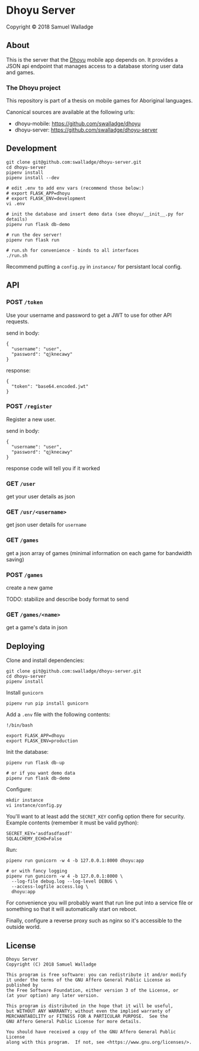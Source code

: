
# Dhoyu Server

Copyright © 2018 Samuel Walladge


## About

This is the server that the [Dhoyu](https://github.com/swalladge/dhoyu-mobile)
mobile app depends on.  It provides a JSON api endpoint that manages access to a
database storing user data and games.

### The Dhoyu project

This repository is part of a thesis on mobile games for Aboriginal languages.

Canonical sources are available at the following urls:

- dhoyu-mobile: <https://github.com/swalladge/dhoyu>
- dhoyu-server: <https://github.com/swalladge/dhoyu-server>


## Development

```
git clone git@github.com:swalladge/dhoyu-server.git
cd dhoyu-server
pipenv install
pipenv install --dev

# edit .env to add env vars (recommend those below:)
# export FLASK_APP=dhoyu
# export FLASK_ENV=development
vi .env

# init the database and insert demo data (see dhoyu/__init__.py for details)
pipenv run flask db-demo

# run the dev server!
pipenv run flask run

# run.sh for convenience - binds to all interfaces
./run.sh
```

Recommend putting a `config.py` in `instance/` for persistant local config.


## API

### POST `/token`

Use your username and password to get a JWT to use for other API requests.


send in body:

```
{
  "username": "user",
  "password": "qjknecawy"
}
```

response:

```
{
  "token": "base64.encoded.jwt"
}
```

### POST `/register`

Register a new user.

send in body:

```
{
  "username": "user",
  "password": "qjknecawy"
}
```

response code will tell you if it worked


### GET `/user`

get your user details as json


### GET `/usr/<username>`

get json user details for `username`


### GET `/games`

get a json array of games (minimal information on each game for bandwidth
saving)


### POST `/games`

create a new game

TODO: stabilize and describe body format to send


### GET `/games/<name>`

get a game's data in json



## Deploying

Clone and install dependencies:

```
git clone git@github.com:swalladge/dhoyu-server.git
cd dhoyu-server
pipenv install
```

Install `gunicorn`

```
pipenv run pip install gunicorn
```

Add a `.env` file with the following contents:

```
!/bin/bash

export FLASK_APP=dhoyu
export FLASK_ENV=production
```

Init the database:

```
pipenv run flask db-up

# or if you want demo data
pipenv run flask db-demo
```


Configure:

```
mkdir instance
vi instance/config.py
```

You'll want to at least add the `SECRET_KEY` config option there for security.
Example contents (remember it must be valid python):

```
SECRET_KEY='asdfasdfasdf'
SQLALCHEMY_ECHO=False
```

Run:

```
pipenv run gunicorn -w 4 -b 127.0.0.1:8000 dhoyu:app

# or with fancy logging
pipenv run gunicorn -w 4 -b 127.0.0.1:8000 \
  --log-file debug.log --log-level DEBUG \
  --access-logfile access.log \
  dhoyu:app
```

For convenience you will probably want that run line put into a service file or
something so that it will automatically start on reboot.

Finally, configure a reverse proxy such as nginx so it's accessible to the
outside world.



## License

    Dhoyu Server
    Copyright (C) 2018 Samuel Walladge

    This program is free software: you can redistribute it and/or modify
    it under the terms of the GNU Affero General Public License as published by
    the Free Software Foundation, either version 3 of the License, or
    (at your option) any later version.

    This program is distributed in the hope that it will be useful,
    but WITHOUT ANY WARRANTY; without even the implied warranty of
    MERCHANTABILITY or FITNESS FOR A PARTICULAR PURPOSE.  See the
    GNU Affero General Public License for more details.

    You should have received a copy of the GNU Affero General Public License
    along with this program.  If not, see <https://www.gnu.org/licenses/>.
